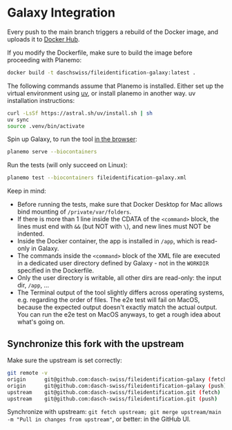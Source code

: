 # Galaxy Integration

Every push to the main branch triggers a rebuild of the Docker image,
and uploads it to [Docker Hub](https://hub.docker.com/r/daschswiss/fileidentification-galaxy).

If you modify the Dockerfile, make sure to build the image before proceeding with Planemo:

```bash
docker build -t daschswiss/fileidentification-galaxy:latest .
```

The following commands assume that Planemo is installed.
Either set up the virtual environment using [uv](https://docs.astral.sh/uv/), or install planemo in another way.
uv installation instructions:

```bash
curl -LsSf https://astral.sh/uv/install.sh | sh
uv sync
source .venv/bin/activate
```

Spin up Galaxy, to run the tool [in the browser](http://127.0.0.1:9090/):

```bash
planemo serve --biocontainers
```

Run the tests (will only succeed on Linux):

```bash
planemo test --biocontainers fileidentification-galaxy.xml
```

Keep in mind:

- Before running the tests, make sure that Docker Desktop for Mac allows bind mounting of `/private/var/folders`.
- If there is more than 1 line inside the CDATA of the `<command>` block,
  the lines must end with `&&` (but NOT with `\`),
  and new lines must NOT be indented.
- Inside the Docker container, the app is installed in `/app`, which is read-only in Galaxy.
- The commands inside the `<command>` block of the XML file are executed in a dedicated user directory defined by Galaxy - 
  not in the `WORKDIR` specified in the Dockerfile.
- Only the user directory is writable, all other dirs are read-only: the input dir, `/app`, ...
- The Terminal output of the tool slightly differs across operating systems, e.g. regarding the order of files.
  The e2e test will fail on MacOS, because the expected output doesn't exactly match the actual output.
  You can run the e2e test on MacOS anyways, to get a rough idea about what's going on.


## Synchronize this fork with the upstream

Make sure the upstream is set correctly:

```bash
git remote -v
origin	    git@github.com:dasch-swiss/fileidentification-galaxy (fetch)
origin	    git@github.com:dasch-swiss/fileidentification-galaxy (push)
upstream	git@github.com:dasch-swiss/fileidentification.git (fetch)
upstream	git@github.com:dasch-swiss/fileidentification.git (push)
```

Synchronize with upstream: `git fetch upstream; git merge upstream/main -m "Pull in changes from upstream"`,
or better: in the GitHub UI.
